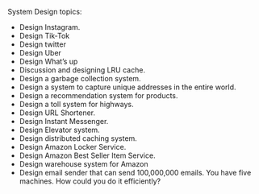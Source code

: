 System Design topics:
- Design Instagram.
- Design Tik-Tok
- Design twitter
- Design Uber
- Design What’s up
- Discussion and designing LRU cache.
- Design a garbage collection system.
- Design a system to capture unique addresses in the entire world.
- Design a recommendation system for products.
- Design a toll system for highways.
- Design URL Shortener.
- Design Instant Messenger.
- Design Elevator system.
- Design distributed caching system.
- Design Amazon Locker Service.
- Design Amazon Best Seller Item Service.
- Design warehouse system for Amazon
- Design email sender that can send 100,000,000 emails. You have five machines. How could you do it efficiently?
